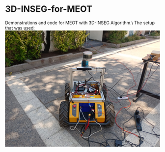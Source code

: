 # 3D-INSEG-for-MEOT
Demonstrations and code for MEOT with 3D-INSEG Algorithm.\\
The setup that was used:
![Alt text](images/husky.jpg?raw=true "Title")
